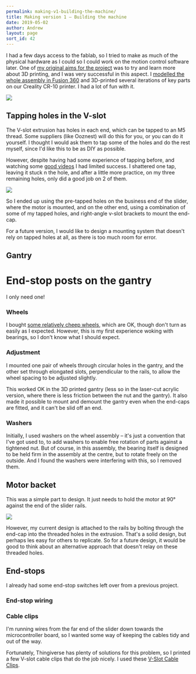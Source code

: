 ```yaml
---
permalink: making-v1-building-the-machine/
title: Making version 1 – Building the machine
date: 2019-05-02
author: Andrew
layout: page
sort_id: 42
---
```


I had a few days access to the fablab, so I tried to make as much of the physical hardware as I could so I could work on the motion control software later. One of [my original aims for the project](../getting-started-why/) was to try and learn more about 3D printing, and I was very successful in this aspect. I [modelled the whole assembly in Fusion 360](https://github.com/andrewsleigh/fab-slider/tree/master/3d-parts/v1/assembly) and 3D-printed several iterations of key parts on our Creality CR-10 printer. I had a lot of fun with it.

![]({{site.baseurl}}/assets/fab-slider-v1-whole-assembly.png)





## Tapping holes in the V-slot

The V-slot extrusion has holes in each end, which can be tapped to an M5 thread. Some suppliers (like Ooznest) will do this for you, or you can do it yourself. I thought I would ask them to tap some of the holes and do the rest myself, since I'd like this to be as DIY as possible. 

However, despite having had some experience of tapping before, and watching some [good videos](https://www.youtube.com/watch?v=r6Ijd9o-C10) I had limited success. I shattered one tap, leaving it stuck n the hole, and after a little more practice, on my three remaining holes, only did a good job on 2 of them.  

![]({{site.baseurl}}/assets/IMG_1703.jpg)

So I ended up using the pre-tapped holes on the business end of the slider, where the motor is mounted, and on the other end, using a combination of some of my tapped holes, and right-angle v-slot brackets to mount the end-cap.

For a future version, I would like to design a mounting system that doesn't rely on tapped holes at all, as there is too much room for error.

## Gantry

<script src="https://embed.github.com/view/3d/andrewsleigh/fab-slider/master/3d-parts/v1/gantry/gantry.stl"></script>


# End-stop posts on the gantry

I only need one!




### Wheels

I bought [some relatively cheep wheels](https://www.amazon.co.uk/BIQU-Printer-Plastic-Bearings-Passive/dp/B06X9Q9Y8V/ref=sr_1_5?keywords=v+slot+wheels&qid=1556802322&s=gateway&sr=8-5), which are OK, though don't turn as easily as I expected. However, this is my first experience woking with bearings, so I don't know what I should expect. 

### Adjustment

I mounted one pair of wheels through circular holes in the gantry, and the other set through elongated slots, perpendicular to the rails, to allow the wheel spacing to be adjusted slightly. 

This worked OK in the 3D printed gantry (less so in the laser-cut acrylic version, where there is less friction between the nut and the gantry). It also made it possible to mount and demount the gantry even when the end-caps are fitted, and it can't be slid off an end.

### Washers

Initially, I used washers on the wheel assembly – it's just a convention that I've got used to, to add washers to enable free rotation of parts against a tightened nut. But of course, in this assembly, the bearing itself is designed to be held firm in the assembly at the centre, but to rotate freely on the outside. And I found the washers were interfering with this, so I removed them.



## Motor backet

<script src="https://embed.github.com/view/3d/andrewsleigh/fab-slider/master/3d-parts/v1/motor-bracket/motor-bracket.stl"></script>


This was a simple part to design. It just needs to hold the motor at 90&deg; against the end of the slider rails.

![]({{site.baseurl}}/assets/motor-bracket-assembly-diagram.png)

However, my current design is attached to the rails by bolting through the end-cap into the threaded holes in the extrusion. That's a solid design, but perhaps les easy for others to replicate. So for a future design, it would be good to think about an alternative approach that doesn't relay on these threaded holes.



## End-stops

I already had some end-stop switches left over from a previous project. 


### End-stop wiring



### Cable clips

I'm running wires from the far end of the slider down towards the  microcontroller board, so I wanted some way of keeping the cables tidy and out of the way. 

Fortunately, Thingiverse has plenty of solutions for this problem, so I printed a few V-slot cable clips that do the job nicely. I used these <a href="www.thingiverse.com/thing:2676595">V-Slot Cable Clips</a>.


